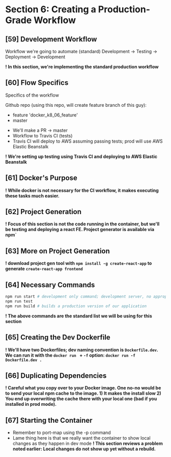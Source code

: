 # Section 6: Creating a Production-Grade Workflow

## [59] Development Workflow
Workflow we're going to automate (standard)
Development -> Testing -> Deployment -> Development

**! In this section, we're implementing the standard production workflow**

## [60] Flow Specifics
Specifics of the workflow

Github repo (using this repo, will create feature branch of this guy):
- feature 'docker_k8_06_feature'
- master

* We'll make a PR -> master
* Workflow to Travis CI (tests)
* Travis CI will deploy to AWS assuming passing tests; prod will use AWS Elastic Beanstalk

**! We're setting up testing using Travis CI and deploying to AWS Elastic Beanstalk**

## [61] Docker's Purpose
**! While docker is not necessary for the CI workflow, it makes executing these tasks much easier.**

## [62] Project Generation
**! Focus of this section is not the code running in the container, but we'll be testing and deploying a react FE. Project generator is available via npm`**

## [63] More on Project Generation
**! download project gen tool with `npm install -g create-react-app` to generate `create-react-app frontend`**

## [64] Necessary Commands
```bash
npm run start # development only command; development server, no appropriate for production
npm run test
npm run build # builds a production version of our application
```
**! The above commands are the standard list we will be using for this section**

## [65] Creating the Dev Dockerfile
**! We'll have two Dockerfiles; dev naming convention is `Dockerfile.dev`. We can run it with the `docker run ` + `-f` option: `docker run -f Dockerfile.dev .`**

## [66] Duplicating Dependencies
**! Careful what you copy over to your Docker image. One no-no would be to send your local npm cache to the image. 1) It makes the install slow 2) You end up overwriting the cache there with your local one (bad if you installed in prod mode).**

## [67] Starting the Container
- Remember to port-map using the -p command
- Lame thing here is that we really want the container to show local changes as they happen in dev mode
**! This section reviews a problem noted earlier: Local changes do not show up yet without a rebuild.**

